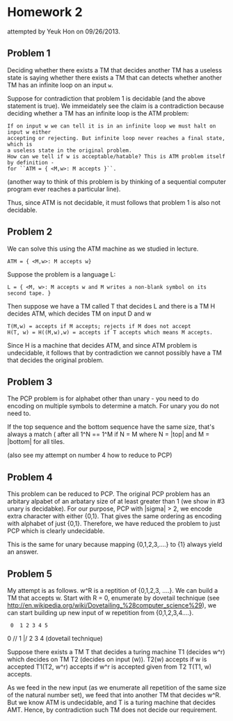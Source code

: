 # Homework 2

attempted by Yeuk Hon on 09/26/2013.


## Problem 1

Deciding whether there exists a TM that decides another TM has a useless state
is saying whether there exists a TM that can detects whether another TM has an 
infinite loop on an input ``w``. 

Suppose for contradiction that problem 1 is decidable (and the above statement is true).
We immeidately see the claim is a contradiction because deciding whether a TM has an 
infinite loop is the ATM problem:

    If on input w we can tell it is in an infinite loop we must halt on input w either
    accepting or rejecting. But infinite loop never reaches a final state, which is
    a useless state in the original problem.
    How can we tell if w is acceptable/hatable? This is ATM problem itself by definition - 
    for ``ATM = { <M,w>: M accepts }``.

(another way to think of this problem is by thinking of a sequential computer program
ever reaches a particular line).

Thus, since ATM is not decidable, it must follows that problem 1 is also not decidable.


## Problem 2

We can solve this using the ATM machine as we studied in lecture.

    ATM = { <M,w>: M accepts w}

Suppose the problem is a language L:

    L = { <M, w>: M accepts w and M writes a non-blank symbol on its second tape. }

Then suppose we have a TM called T that decides L and there is a TM H decides ATM,
which decides TM on input D and w

    T(M,w) = accepts if M accepts; rejects if M does not accept
    H(T, w) = H((M,w),w) = accepts if T accepts which means M accepts.

Since H is a machine that decides ATM, and since ATM problem is undecidable, it follows
that by contradiction we cannot possibly have a TM that decides the original problem.


## Problem 3

The PCP problem is for alphabet other than unary - you need to do encoding on multiple
symbols to determine a match. For unary you do not need to. 

If the top sequence and the bottom sequence have the same size, that's always a match (
after all 1^N == 1^M if N = M where N = |top| and M = |bottom| for all tiles. 

(also see my attempt on number 4 how to reduce to PCP)


## Problem 4

This problem can be reduced to PCP. The original PCP problem has an arbitary alpabet of
an arbatary size of at least greater than 1 (we show in #3 unary is decidabke). For our 
purpose, PCP with |sigma| > 2, we encode extra character with either {0,1}. That gives 
the same ordering as encoding with alphabet of just {0,1}. Therefore, we have reduced
the problem to just PCP which is clearly undecidable.

This is the same for unary because mapping {0,1,2,3,....} to {1} always yield an answer.

## Problem 5

My attempt is as follows. w^R is a reptition of {0,1,2,3, ....}. We can build a TM that
accepts w. Start with R = 0, enumerate by dovetail technique (see http://en.wikipedia.org/wiki/Dovetailing_%28computer_science%29),
we can start building up new input of w repetition from {0,1,2,3,4....}. 

     0  1 2 3 4 5
  0  // 
  1 |/
  2
  3
  4        (dovetail technique)


Suppose there exists a TM T that decides a turing machine T1 (decides w^r) which decides on TM T2 (decides on input (w)).
T2(w) accepts if w is accepted
T1(T2, w^r) accepts if w^r is accepted given from T2
T(T1, w) accepts.

As we feed in the new input (as we enumerate all repetition of the same size of the natural number
set), we feed that into another TM that decides w^R. 
But we know ATM is undecidable, and T is a turing machine that decides AMT. Hence, by contradiction
such TM does not decide our requirement.


